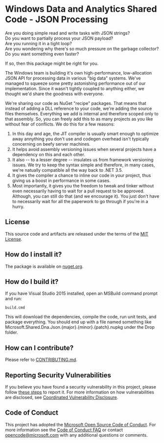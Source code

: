 Windows Data and Analytics Shared Code - JSON Processing
========================================================
Are you doing simple read and write tasks with JSON strings?  
Do you want to partially process your JSON payload?  
Are you running it in a tight loop?  
Are you wondering why there's so much pressure on the garbage collector?  
Do you want something even faster?  

If so, then this package might be right for you.  

The Windows team is building it's own high-performance, low-allocation JSON API for processing data in various "big data" systems. We've managed to squeeze some pretty astonishing performance out of our implementation. Since it wasn't tightly coupled to anything either, we thought we'd share the goodness with everyone.

We're sharing our code as NuGet "recipe" packages. That means that instead of adding a DLL reference to your code, we're adding the source files themselves. Everything we add is internal and therefore scoped only to that assembly. So, you can freely add this to as many projects as you like without fear of conflicts. We do this for a few reasons:

1. In this day and age, the JIT compiler is usually smart enough to optimize away annything you don't use and codegen overhead isn't typically concerning on beefy server machines.
2. It helps avoid assembly versioning issues when several projects have a dependency on this and each other.
3. It also -- to a lesser degree -- insulates us from framework versioning issues. We try to keep the syntax simple and therefore, in many cases, we're natually compatible all the way back to .NET 3.5.
4. It gives the compiler a chance to inline our code in your project, thus giving us a boost in performance in some cases.
5. Most importantly, it gives you the freedom to tweak and tinker without even necessarily having to wait for a pull request to be approved. Although, you can still do that (and we encourage it). You just don't have to necessarily wait for all the paperwork to go through if you're in a hurry.

License
-------
This source code and artifacts are released under the terms of the [MIT License](LICENSE.txt). 

How do I install it?
--------------------
The package is available on [nuget.org](http://www.nuget.org/packages/Microsoft.Shared.Dna.Json).

How do I build it?
------------------
If you have Visual Studio 2015 installed, open an MSBuild command prompt and run:

    build.cmd

This will download the dependencies, compile the code, run unit tests, and package everything. You should end up with a file named something like Microsoft.Shared.Dna.Json.{major}.{minor}.{patch}.nupkg under the Drop folder.

How can I contribute?
---------------------
Please refer to [CONTRIBUTING.md](CONTRIBUTING.md).

Reporting Security Vulnerabilities
----------------------------------
If you believe you have found a security vulnerability in this project, please follow [these steps](https://technet.microsoft.com/en-us/security/ff852094.aspx) to report it. For more information on how vulnerabilities are disclosed, see [Coordinated Vulnerability Disclosure](https://technet.microsoft.com/en-us/security/dn467923).

Code of Conduct
---------------
This project has adopted the [Microsoft Open Source Code of Conduct](https://opensource.microsoft.com/codeofconduct/). For more information see the [Code of Conduct FAQ](https://opensource.microsoft.com/codeofconduct/faq/) or contact [opencode@microsoft.com](mailto:opencode@microsoft.com) with any additional questions or comments.
